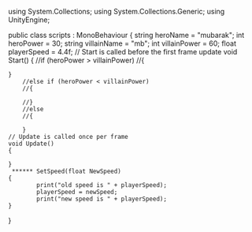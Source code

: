 using System.Collections;
using System.Collections.Generic;
using UnityEngine;

public class scripts : MonoBehaviour
{
    string heroName = "mubarak";
    int heroPower = 30;
    string villainName = "mb";
    int villainPower = 60;
    float playerSpeed = 4.4f;
    // Start is called before the first frame update
    void Start()
    {
        //if (heroPower > villainPower)
        //{ 

    }
        //else if (heroPower < villainPower)
        //{
            
        //}
        //else
        //{

        }
    // Update is called once per frame
    void Update()
    {
        
    }
     ****** SetSpeed(float NewSpeed)
    {
            print("old speed is " + playerSpeed);
            playerSpeed = newSpeed;
            print("new speed is " + playerSpeed);
    }
}
